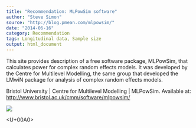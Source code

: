 ```yaml
---
title: "Recommendation: MLPowSim software"
author: "Steve Simon"
source: "http://blog.pmean.com/mlpowsim/"
date: "2014-06-16"
category: Recommendation
tags: Longitudinal data, Sample size
output: html_document
---
```


This site provides description of a free software package, MLPowSim,
that calculates power for complex random effects models. It was
developed by the Centre for Multilevel Modelling, the same group that
developed the LMwiN package for analysis of complex random effects
models.

<!---More--->

Bristol University \| Centre for Multilevel Modelling \| MLPowSim.
Available at: <http://www.bristol.ac.uk/cmm/software/mlpowsim/>

![](../../../web/images/mlpowsim01.png)



<U+00A0>


